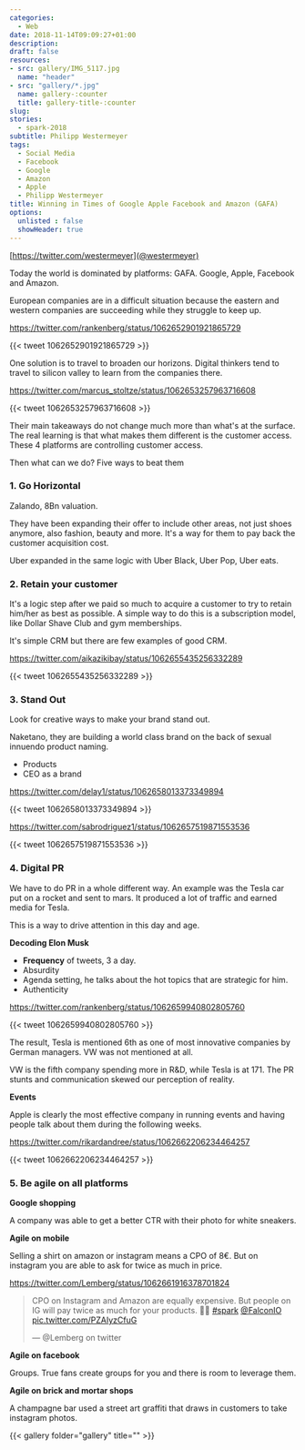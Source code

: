 ```yaml
---
categories: 
  - Web
date: 2018-11-14T09:09:27+01:00
description: 
draft: false
resources: 
- src: gallery/IMG_5117.jpg
  name: "header"
- src: "gallery/*.jpg"
  name: gallery-:counter
  title: gallery-title-:counter
slug:
stories: 
  - spark-2018
subtitle: Philipp Westermeyer
tags: 
  - Social Media
  - Facebook
  - Google
  - Amazon
  - Apple 
  - Philipp Westermeyer
title: Winning in Times of Google Apple Facebook and Amazon (GAFA)
options:
  unlisted : false
  showHeader: true
---
```


[https://twitter.com/westermeyer](@westermeyer)

Today the world is dominated by platforms: GAFA. Google, Apple, Facebook and Amazon.

European companies are in a difficult situation because the eastern and western companies are succeeding while they struggle to keep up.

https://twitter.com/rankenberg/status/1062652901921865729

{{< tweet 1062652901921865729 >}}

One solution is to travel to broaden our horizons. Digital thinkers tend to travel to silicon valley to learn from the companies there.

https://twitter.com/marcus_stoltze/status/1062653257963716608

{{< tweet 1062653257963716608 >}}

Their main takeaways do not change much more than what's at the surface. The real learning is that what makes them different is the customer access. These 4 platforms are controlling customer access.

Then what can we do? Five ways to beat them

<h3 class="title">1. Go Horizontal</h3>

Zalando, 8Bn valuation. 

They have been expanding their offer to include other areas, not just shoes anymore, also fashion, beauty and more. It's a way for them to pay back the customer acquisition cost.

Uber expanded in the same logic with Uber Black, Uber Pop, Uber eats.

<h3 class="title">2. Retain your customer</h3>

It's a logic step after we paid so much to acquire a customer to try to retain him/her as best as possible. A simple way to do this is a subscription model, like Dollar Shave Club and gym memberships.

It's simple CRM but there are few examples of good CRM.

https://twitter.com/aikazikibay/status/1062655435256332289

{{< tweet 1062655435256332289 >}}



<h3 class="title">3. Stand Out</h3>

Look for creative ways to make your brand stand out.

Naketano, they are building a world class brand on the back of sexual innuendo product naming.

- Products
- CEO as a brand

https://twitter.com/delay1/status/1062658013373349894

{{< tweet 1062658013373349894 >}}

https://twitter.com/sabrodriguez1/status/1062657519871553536

{{< tweet 1062657519871553536 >}}

<h3 class="title">4. Digital PR</h3>

We have to do PR in a whole different way. An example was the Tesla car put on a rocket and sent to mars. It produced a lot of traffic and earned media for Tesla.

This is a way to drive attention in this day and age.

**Decoding Elon Musk**

- **Frequency** of tweets, 3 a day.
- Absurdity 
- Agenda setting, he talks about the hot topics that are strategic for him.
- Authenticity 

https://twitter.com/rankenberg/status/1062659940802805760

{{< tweet 1062659940802805760 >}}

The result, Tesla is mentioned 6th as one of most innovative companies by German managers. VW was not mentioned at all.

VW is the fifth company spending more in R&D, while Tesla is at 171. The PR stunts and communication skewed our perception of reality.

**Events**

Apple is clearly the most effective company in running events and having people talk about them during the following weeks.

https://twitter.com/rikardandree/status/1062662206234464257

{{< tweet 1062662206234464257 >}}

<h3 class="title">5. Be agile on all platforms</h3>

**Google shopping**

A company was able to get a better  CTR with their photo for white sneakers.

**Agile on mobile**

Selling a shirt on amazon or instagram means a CPO of 8€. But on instagram you are able to ask for twice as much in price.

https://twitter.com/Lemberg/status/1062661916378701824

> CPO on Instagram and Amazon are equally expensive. But people on IG will pay twice as much for your products. 🤔😲 [#spark](https://twitter.com/hashtag/spark?src=hash&ref_src=twsrc%5Etfw) [@FalconIO](https://twitter.com/FalconIO?ref_src=twsrc%5Etfw) [pic.twitter.com/PZAIyzCfuG](https://t.co/PZAIyzCfuG)
>
> — @Lemberg on twitter

**Agile on facebook**

Groups. True fans create groups for you and there is room to leverage them.

**Agile on brick and mortar shops**

A champagne bar used a street art graffiti that draws in customers to take instagram photos. 

{{< gallery folder="gallery" title="" >}}